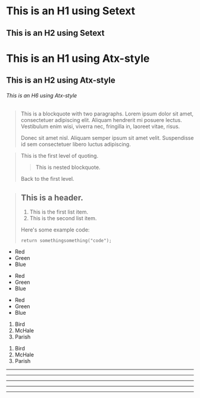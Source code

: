 This is an H1 using Setext
=============

This is an H2 using Setext
-------------

# This is an H1 using Atx-style #

## This is an H2 using Atx-style ##

###### This is an H6 using Atx-style ######


> This is a blockquote with two paragraphs. Lorem ipsum dolor sit amet,
> consectetuer adipiscing elit. Aliquam hendrerit mi posuere lectus.
> Vestibulum enim wisi, viverra nec, fringilla in, laoreet vitae, risus.
> 
> Donec sit amet nisl. Aliquam semper ipsum sit amet velit. Suspendisse
> id sem consectetuer libero luctus adipiscing.

> This is the first level of quoting.
>
> > This is nested blockquote.
>
> Back to the first level.

> ## This is a header.
> 
> 1.   This is the first list item.
> 2.   This is the second list item.
> 
> Here's some example code:
> 
>     return somethingsomething("code");

*   Red
*   Green
*   Blue
+   Red
+   Green
+   Blue
-   Red
-   Green
-   Blue

1.  Bird
2.  McHale
3.  Parish

<ol>
<li>Bird</li>
<li>McHale</li>
<li>Parish</li>
</ol>

* * *

***

*****

- - -

---------------------------------------
